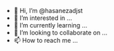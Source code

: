 - 👋 Hi, I’m @hasanezadjst
- 👀 I’m interested in ...
- 🌱 I’m currently learning ...
- 💞️ I’m looking to collaborate on ...
- 📫 How to reach me ...

<!---
hasanezadjst/hasanezadjst is a ✨ special ✨ repository because its `README.md` (this file) appears on your GitHub profile.
You can click the Preview link to take a look at your changes.
--->
